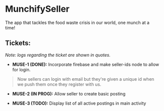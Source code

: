 # MunchifySeller
The app that tackles the food waste crisis in our world, one munch at a time!
## Tickets:
*Note: logs regarding the ticket are shown in quotes.*

* **MUSE-1 (DONE):** Incorporate firebase and make seller-ids node to allow for login.
> Now sellers can login with email but they're given a unique id when we push them once they register with us.

* **MUSE-2 (IN PROG):** Allow seller to create basic posting

* **MUSE-3 (TODO):** Display list of all active postings in main activity
